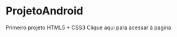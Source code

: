 # ProjetoAndroid
 Primeiro projeto HTML5 + CSS3
<a href="https://ricardo-bertony.github.io/ProjetoAndroid/" target= "blank" style="text-decoration: none;">Clique aqui para acessar à pagina</a>
